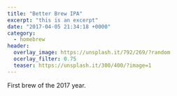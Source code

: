 ```yaml
---
title: "Better Brew IPA"
excerpt: "this is an excerpt"
date: "2017-04-05 21:34:18 +0000"
category:
  - homebrew
header:
  overlay_image: https://unsplash.it/792/269/?random
  ocerlay_filter: 0.75
  teaser: https://unsplash.it/300/400/?image=1
---
```


First brew of the 2017 year.
